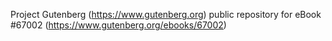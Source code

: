 Project Gutenberg (https://www.gutenberg.org) public repository for
eBook #67002 (https://www.gutenberg.org/ebooks/67002)
